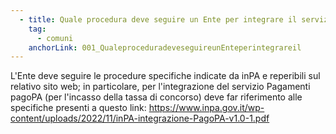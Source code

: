 ```yaml
---
  - title: Quale procedura deve seguire un Ente per integrare il servizio di Pagamenti pagoPA per i concorsi svolti tramite la piattaforma inPA?
    tag:
      - comuni
    anchorLink: 001_QualeproceduradeveseguireunEnteperintegrareil
---
```


L'Ente deve seguire le procedure specifiche indicate da inPA e reperibili sul relativo sito web; in particolare, per l'integrazione del servizio Pagamenti pagoPA (per l'incasso della tassa di concorso) deve far riferimento alle specifiche presenti a questo link: <a href="https://www.inpa.gov.it/wp-content/uploads/2022/11/inPA-integrazione-PagoPA-v1.0-1.pdf" aria-label="link esterno">https://www.inpa.gov.it/wp-content/uploads/2022/11/inPA-integrazione-PagoPA-v1.0-1.pdf </a>
